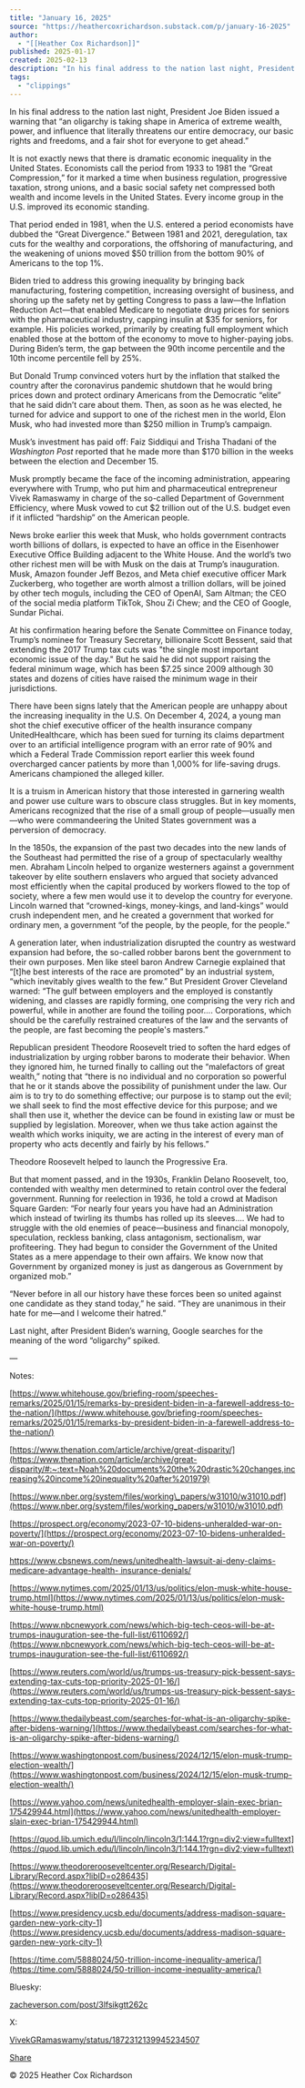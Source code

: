 ```yaml
---
title: "January 16, 2025"
source: "https://heathercoxrichardson.substack.com/p/january-16-2025"
author:
  - "[[Heather Cox Richardson]]"
published: 2025-01-17
created: 2025-02-13
description: "In his final address to the nation last night, President Joe Biden issued a warning that “an oligarchy is taking shape in America of extreme wealth, power, and influence that literally threatens our entire democracy, our basic rights and freedoms, and a fair shot for everyone to get ahead.”"
tags:
  - "clippings"
---
```

In his final address to the nation last night, President Joe Biden issued a warning that “an oligarchy is taking shape in America of extreme wealth, power, and influence that literally threatens our entire democracy, our basic rights and freedoms, and a fair shot for everyone to get ahead.”

It is not exactly news that there is dramatic economic inequality in the United States. Economists call the period from 1933 to 1981 the “Great Compression,” for it marked a time when business regulation, progressive taxation, strong unions, and a basic social safety net compressed both wealth and income levels in the United States. Every income group in the U.S. improved its economic standing.

That period ended in 1981, when the U.S. entered a period economists have dubbed the “Great Divergence.” Between 1981 and 2021, deregulation, tax cuts for the wealthy and corporations, the offshoring of manufacturing, and the weakening of unions moved $50 trillion from the bottom 90% of Americans to the top 1%.

Biden tried to address this growing inequality by bringing back manufacturing, fostering competition, increasing oversight of business, and shoring up the safety net by getting Congress to pass a law—the Inflation Reduction Act—that enabled Medicare to negotiate drug prices for seniors with the pharmaceutical industry, capping insulin at $35 for seniors, for example. His policies worked, primarily by creating full employment which enabled those at the bottom of the economy to move to higher-paying jobs. During Biden’s term, the gap between the 90th income percentile and the 10th income percentile fell by 25%.

But Donald Trump convinced voters hurt by the inflation that stalked the country after the coronavirus pandemic shutdown that he would bring prices down and protect ordinary Americans from the Democratic “elite” that he said didn’t care about them. Then, as soon as he was elected, he turned for advice and support to one of the richest men in the world, Elon Musk, who had invested more than $250 million in Trump’s campaign.

Musk’s investment has paid off: Faiz Siddiqui and Trisha Thadani of the *Washington Post* reported that he made more than $170 billion in the weeks between the election and December 15.

Musk promptly became the face of the incoming administration, appearing everywhere with Trump, who put him and pharmaceutical entrepreneur Vivek Ramaswamy in charge of the so-called Department of Government Efficiency, where Musk vowed to cut $2 trillion out of the U.S. budget even if it inflicted “hardship” on the American people.

News broke earlier this week that Musk, who holds government contracts worth billions of dollars, is expected to have an office in the Eisenhower Executive Office Building adjacent to the White House. And the world’s two other richest men will be with Musk on the dais at Trump’s inauguration. Musk, Amazon founder Jeff Bezos, and Meta chief executive officer Mark Zuckerberg, who together are worth almost a trillion dollars, will be joined by other tech moguls, including the CEO of OpenAI, Sam Altman; the CEO of the social media platform TikTok, Shou Zi Chew; and the CEO of Google, Sundar Pichai.

At his confirmation hearing before the Senate Committee on Finance today, Trump’s nominee for Treasury Secretary, billionaire Scott Bessent, said that extending the 2017 Trump tax cuts was "the single most important economic issue of the day." But he said he did not support raising the federal minimum wage, which has been $7.25 since 2009 although 30 states and dozens of cities have raised the minimum wage in their jurisdictions.

There have been signs lately that the American people are unhappy about the increasing inequality in the U.S. On December 4, 2024, a young man shot the chief executive officer of the health insurance company UnitedHealthcare, which has been sued for turning its claims department over to an artificial intelligence program with an error rate of 90% and which a Federal Trade Commission report earlier this week found overcharged cancer patients by more than 1,000% for life-saving drugs. Americans championed the alleged killer.

It is a truism in American history that those interested in garnering wealth and power use culture wars to obscure class struggles. But in key moments, Americans recognized that the rise of a small group of people—usually men—who were commandeering the United States government was a perversion of democracy.

In the 1850s, the expansion of the past two decades into the new lands of the Southeast had permitted the rise of a group of spectacularly wealthy men. Abraham Lincoln helped to organize westerners against a government takeover by elite southern enslavers who argued that society advanced most efficiently when the capital produced by workers flowed to the top of society, where a few men would use it to develop the country for everyone. Lincoln warned that “crowned-kings, money-kings, and land-kings” would crush independent men, and he created a government that worked for ordinary men, a government “of the people, by the people, for the people.”

A generation later, when industrialization disrupted the country as westward expansion had before, the so-called robber barons bent the government to their own purposes. Men like steel baron Andrew Carnegie explained that “\[t\]he best interests of the race are promoted” by an industrial system, “which inevitably gives wealth to the few.” But President Grover Cleveland warned: “The gulf between employers and the employed is constantly widening, and classes are rapidly forming, one comprising the very rich and powerful, while in another are found the toiling poor…. Corporations, which should be the carefully restrained creatures of the law and the servants of the people, are fast becoming the people's masters.”

Republican president Theodore Roosevelt tried to soften the hard edges of industrialization by urging robber barons to moderate their behavior. When they ignored him, he turned finally to calling out the “malefactors of great wealth,” noting that “there is no individual and no corporation so powerful that he or it stands above the possibility of punishment under the law. Our aim is to try to do something effective; our purpose is to stamp out the evil; we shall seek to find the most effective device for this purpose; and we shall then use it, whether the device can be found in existing law or must be supplied by legislation. Moreover, when we thus take action against the wealth which works iniquity, we are acting in the interest of every man of property who acts decently and fairly by his fellows.”

Theodore Roosevelt helped to launch the Progressive Era.

But that moment passed, and in the 1930s, Franklin Delano Roosevelt, too, contended with wealthy men determined to retain control over the federal government. Running for reelection in 1936, he told a crowd at Madison Square Garden: “For nearly four years you have had an Administration which instead of twirling its thumbs has rolled up its sleeves…. We had to struggle with the old enemies of peace—business and financial monopoly, speculation, reckless banking, class antagonism, sectionalism, war profiteering. They had begun to consider the Government of the United States as a mere appendage to their own affairs. We know now that Government by organized money is just as dangerous as Government by organized mob.”

“Never before in all our history have these forces been so united against one candidate as they stand today,” he said. “They are unanimous in their hate for me—and I welcome their hatred.”

Last night, after President Biden’s warning, Google searches for the meaning of the word “oligarchy” spiked.

—

Notes:

[https://www.whitehouse.gov/briefing-room/speeches-remarks/2025/01/15/remarks-by-president-biden-in-a-farewell-address-to-the-nation/](https://www.whitehouse.gov/briefing-room/speeches-remarks/2025/01/15/remarks-by-president-biden-in-a-farewell-address-to-the-nation/)

[https://www.thenation.com/article/archive/great-disparity/](https://www.thenation.com/article/archive/great-disparity/#:~:text=Noah%20documents%20the%20drastic%20changes,increasing%20income%20inequality%20after%201979)

[https://www.nber.org/system/files/working\_papers/w31010/w31010.pdf](https://www.nber.org/system/files/working_papers/w31010/w31010.pdf)

[https://prospect.org/economy/2023-07-10-bidens-unheralded-war-on-poverty/](https://prospect.org/economy/2023-07-10-bidens-unheralded-war-on-poverty/)

[https://www.cbsnews.com/news/unitedhealth-lawsuit-ai-deny-claims-medicare-advantage-health- insurance-denials/](https://www.cbsnews.com/news/unitedhealth-lawsuit-ai-deny-claims-medicare-advantage-health-insurance-denials/)

[https://www.nytimes.com/2025/01/13/us/politics/elon-musk-white-house-trump.html](https://www.nytimes.com/2025/01/13/us/politics/elon-musk-white-house-trump.html)

[https://www.nbcnewyork.com/news/which-big-tech-ceos-will-be-at-trumps-inauguration-see-the-full-list/6110692/](https://www.nbcnewyork.com/news/which-big-tech-ceos-will-be-at-trumps-inauguration-see-the-full-list/6110692/)

[https://www.reuters.com/world/us/trumps-us-treasury-pick-bessent-says-extending-tax-cuts-top-priority-2025-01-16/](https://www.reuters.com/world/us/trumps-us-treasury-pick-bessent-says-extending-tax-cuts-top-priority-2025-01-16/)

[https://www.thedailybeast.com/searches-for-what-is-an-oligarchy-spike-after-bidens-warning/](https://www.thedailybeast.com/searches-for-what-is-an-oligarchy-spike-after-bidens-warning/)

[https://www.washingtonpost.com/business/2024/12/15/elon-musk-trump-election-wealth/](https://www.washingtonpost.com/business/2024/12/15/elon-musk-trump-election-wealth/)

[https://www.yahoo.com/news/unitedhealth-employer-slain-exec-brian-175429944.html](https://www.yahoo.com/news/unitedhealth-employer-slain-exec-brian-175429944.html)

[https://quod.lib.umich.edu/l/lincoln/lincoln3/1:144.1?rgn=div2;view=fulltext](https://quod.lib.umich.edu/l/lincoln/lincoln3/1:144.1?rgn=div2;view=fulltext)

[https://www.theodorerooseveltcenter.org/Research/Digital-Library/Record.aspx?libID=o286435](https://www.theodorerooseveltcenter.org/Research/Digital-Library/Record.aspx?libID=o286435)

[https://www.presidency.ucsb.edu/documents/address-madison-square-garden-new-york-city-1](https://www.presidency.ucsb.edu/documents/address-madison-square-garden-new-york-city-1)

[https://time.com/5888024/50-trillion-income-inequality-america/](https://time.com/5888024/50-trillion-income-inequality-america/)

Bluesky:

[zacheverson.com/post/3lfsikgtt262c](https://bsky.app/profile/zacheverson.com/post/3lfsikgtt262c)

X:

[VivekGRamaswamy/status/1872312139945234507](https://x.com/VivekGRamaswamy/status/1872312139945234507)

[Share](https://heathercoxrichardson.substack.com/p/january-16-2025?utm_source=substack&utm_medium=email&utm_content=share&action=share&token=eyJ1c2VyX2lkIjoyNzY1MTYwMSwicG9zdF9pZCI6MTU1MDAwNjc1LCJpYXQiOjE3Mzk0NTk1ODcsImV4cCI6MTc0MjA1MTU4NywiaXNzIjoicHViLTIwNTMzIiwic3ViIjoicG9zdC1yZWFjdGlvbiJ9.3b2Goo--5z8IhtKJUzr-QrsXVyHlZvUz4CLqpLJuAoc)

© 2025 Heather Cox Richardson
